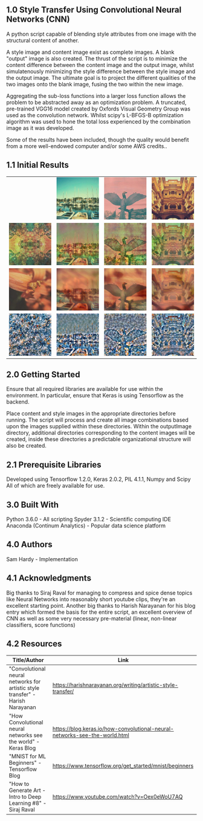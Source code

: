 ## 1.0 Style Transfer Using Convolutional Neural Networks (CNN) ##
A python script capable of blending style attributes from one image with the
structural content of another.

A style image and content image exist as complete images. A blank "output" image is
also created. The thrust of the script is to minimize the content difference between
the content image and the output image, whilst simulatenously minimizing the style
difference between the style image and the output image. The ultimate goal is to project
the different qualities of the two images onto the blank image, fusing the two within
the new image.

Aggregating the sub-loss functions into a larger loss function allows the problem
to be abstracted away as an optimization problem. A truncated, pre-trained VGG16 model
created by Oxfords Visual Geometry Group was used as the convolution network. Whilst
scipy's L-BFGS-B optimization algorithm was used to hone the total loss experienced
by the combination image as it was developed.

Some of the results have been included, though the quality would benefit from a more
well-endowed computer and/or some AWS credits..

## 1.1 Initial Results
<table style="width:100%" align="center">
  <tr>
    <td></td>
    <td><img src="exampleRun/originalContent/croatBoat.jpg" width="200"></td>
    <td><img src="exampleRun/originalContent/dinoBird.jpg" width="200"></td>
    <td><img src="exampleRun/originalContent/goldenCity.jpg" width="200"></td>
  </tr>
  <tr>
    <td><img src="exampleRun/originalStyle/bubblePainting.jpg" width="200"></td>
    <td><img src="exampleRun/processedOutput/croatBoatbubblePaintingFinal.jpeg" width="200"></td>
    <td><img src="exampleRun/processedOutput/dinoBirdbubblePaintingFinal.jpeg" width="200"></td>
    <td><img src="exampleRun/processedOutput/goldenCitybubblePaintingFinal.jpeg" width="200"></td>
  </tr>
  <tr>
    <td><img src="exampleRun/originalStyle/Floral.jpg" width="200"></td>
    <td><img src="exampleRun/processedOutput/croatBoatFloralFinal.jpeg" width="200"></td>
    <td><img src="exampleRun/processedOutput/dinoBirdFloralFinal.jpeg" width="200"></td>
    <td><img src="exampleRun/processedOutput/goldenCityFloralFinal.jpeg" width="200"></td>
  </tr>
  <tr>
    <td><img src="exampleRun/originalStyle/Sand.jpg" width="200"></td>
    <td><img src="exampleRun/processedOutput/croatBoatSandFinal.jpeg" width="200"></td>
    <td><img src="exampleRun/processedOutput/dinoBirdSandFinal.jpeg" width="200"></td>
    <td><img src="exampleRun/processedOutput/goldenCitySandFinal.jpeg" width="200"></td>
  </tr>
</table>

## 2.0 Getting Started ##
Ensure that all required libraries are available for use within the environment. In particular, ensure that
Keras is using Tensorflow as the backend.

Place content and style images in the appropriate directories before running. The script will process and create
all image combinations based upon the images supplied within these directories. Within the outputImage directory,
additional directories corresponding to the content images will be created, inside these directories a predictable
organizational structure will also be created.

## 2.1 Prerequisite Libraries ##
Developed using Tensorflow 1.2.0, Keras 2.0.2, PIL 4.1.1, Numpy and Scipy All of which are freely available
for use.

## 3.0 Built With ##
Python 3.6.0 - All scripting
Spyder 3.1.2 - Scientific computing IDE
Anaconda (Continum Analytics) - Popular data science platform

## 4.0 Authors ##
Sam Hardy - Implementation

## 4.1 Acknowledgments ##
Big thanks to Siraj Raval for managing to compress and spice dense topics like Neural Networks
into reasonably short youtube clips, they're an excellent starting point.
Another big thanks to Harish Narayanan for his blog entry which formed the basis for the
entire script, an excellent overview of CNN as well as some very necessary pre-material (linear, non-linear classifiers, score functions)

## 4.2 Resources ##
| Title/Author  | Link  |
| ------------- | ----- |
| "Convolutional neural networks for artistic style transfer" - Harish Narayanan     | https://harishnarayanan.org/writing/artistic-style-transfer/ |
| "How Convolutional neural networks see the world" - Keras Blog     |   https://blog.keras.io/how-convolutional-neural-networks-see-the-world.html |
| "MNIST for ML Beginners" - Tensorflow Blog |    https://www.tensorflow.org/get_started/mnist/beginners |
| "How to Generate Art - Intro to Deep Learning #8" - Siraj Raval | https://www.youtube.com/watch?v=Oex0eWoU7AQ |
